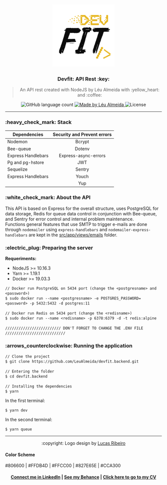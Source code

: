 <h1 align="center">
  <img alt="Devfit" title="Devfit" src="readme/logo-black.png" width="200px" />
</h1>

<h3 align="center">
  Devfit: API Rest :key:
</h3>

<blockquote align="center">
An API rest created with NodeJS by Léu Almeida with :yellow_heart: and :coffee:
</blockquote>

<p align="center">
  <img alt="GitHub language count" src="https://img.shields.io/github/languages/count/LeuAlmeida/devfit.backend?color=%2304D361">

  <a href="https://rocketseat.com.br">
    <img alt="Made by Léu Almeida" src="https://img.shields.io/badge/made%20by-Léu%20Almeida-%2304D361">
  </a>

  <img alt="License" src="https://img.shields.io/badge/license-MIT-%2304D361">

</p>

<hr/>

<h3>:heavy_check_mark: Stack</h3>

|       Dependencies            |     Security and Prevent errors   |
|-------------------------------|:---------------------------------:|
|       Nodemon                 |     Bcrypt                        |
|       Bee-queue               |     Dotenv                        |
|       Express Handlebars      |     Express-async-errors          |
|       Pg and pg-hstore        |     JWT                           |
|       Sequelize               |     Sentry                        |
|       Express Handlebars      |     Youch                         |
|                               |     Yup                           |

<h3>:white_check_mark: About the API</h3>

This API is based on Express for the overall structure, uses PostgreSQL for data storage, Redis for queue data control in conjunction with Bee-queue, and Sentry for error control and internal problem maintenance. <br/>
Functions general features that use SMTP to trigger e-mails are done through `nodemailer` using `express-handlebars` and `nodemailer-express-handlebars` are kept in the <a href="https://github.com/LeuAlmeida/devfit.backend/tree/master/src/app/views/emails">src/app/views/emails</a> folder.

<h3>:electric_plug: Preparing the server</h3>

**Requeriments:**
* NodeJS >= 10.16.3
* Yarn >= 1.19.1
* Docker >= 19.03.3

```console
// Docker run PostgreSQL on 5434 port (change the <postgresname> and <password>)
$ sudo docker run --name <postgresname> -e POSTGRES_PASSWORD=<password> -p 5432:5432 -d postgres:11

// Docker run Redis on 5434 port (change the <redisname>)
$ sudo docker run --name <redisname> -p 6378:6379 -d -t redis:alpine

///////////////////////// DON'T FORGET TO CHANGE THE .ENV FILE ///////////////////////////
```

<h3>:arrows_counterclockwise: Running the application</h3>

```console
// Clone the project
$ git clone https://github.com/LeuAlmeida/devfit.backend.git

// Entering the folder
$ cd devfit.backend

// Installing the dependencies
$ yarn
```

In the first terminal:
```console
$ yarn dev
```

In the second terminal:
```console
$ yarn queue
```

<hr/>

<p align="center">
:copyright: Logo design by <a href="https://www.behance.net/lucasrvr" target="_blank">Lucas Ribeiro</a>
</p>

<p align="center">
<h4>Color Scheme</h4>
#806600 | #FFDB4D | #FFCC00 | #827E65E | #CCA300
</p>

<h4 align="center">
<a href="http://linkedin.com/in/leonardoalmeida99">Connect me in LinkedIn</a> | <a href="http://behance.net/almeida99">See my Behance</a> | <a href="https://leunardo.dev">Click here to go to my CV</a>
</h4>

